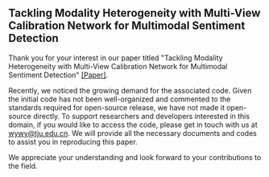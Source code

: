 ## Tackling Modality Heterogeneity with Multi-View Calibration Network for Multimodal Sentiment Detection   

Thank you for your interest in our paper titled "Tackling Modality Heterogeneity with Multi-View Calibration Network for Multimodal Sentiment Detection" [[Paper]](https://aclanthology.org/2023.acl-long.287.pdf). 

Recently, we noticed the growing demand for the associated code. Given the initial code has not been well-organized and commented to the standards required for open-source release, we have not made it open-source directly. To support researchers and developers interested in this domain, if you would like to access the code, please get in touch with us at wywy@tju.edu.cn. We will provide all the necessary documents and codes to assist you in reproducing this paper.

We appreciate your understanding and look forward to your contributions to the field.

